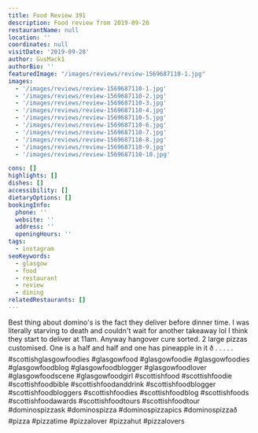 ```yaml
---
title: Food Review 391
description: Food review from 2019-09-28
restaurantName: null
location: ''
coordinates: null
visitDate: '2019-09-28'
author: GusMack1
authorBio: ''
featuredImage: "/images/reviews/review-1569687110-1.jpg"
images:
  - '/images/reviews/review-1569687110-1.jpg'
  - '/images/reviews/review-1569687110-2.jpg'
  - '/images/reviews/review-1569687110-3.jpg'
  - '/images/reviews/review-1569687110-4.jpg'
  - '/images/reviews/review-1569687110-5.jpg'
  - '/images/reviews/review-1569687110-6.jpg'
  - '/images/reviews/review-1569687110-7.jpg'
  - '/images/reviews/review-1569687110-8.jpg'
  - '/images/reviews/review-1569687110-9.jpg'
  - '/images/reviews/review-1569687110-10.jpg'

cons: []
highlights: []
dishes: []
accessibility: []
dietaryOptions: []
bookingInfo:
  phone: ''
  website: ''
  address: ''
  openingHours: ''
tags:
  - instagram
seoKeywords:
  - glasgow
  - food
  - restaurant
  - review
  - dining
relatedRestaurants: []
---
```

Best thing about domino's is the fact they deliver before dinner time. I was literally starving to death and couldn't wait for another takeaway lol I think they start to deliver at 11am. Anyway hangover cure sorted. 2 large pizzas customised. One is a half and half and one has pineapple in it ð .
.
.
.
.
#scottishglasgowfoodies #glasgowfood #glasgowfoodie #glasgowfoodies #glasgowfoodblog #glasgowfoodblogger #glasgowfoodlover #glasgowfoodscene #glasgowfoodgirl #scottishfood #scottishfoodie #scottishfoodbible #scottishfoodanddrink #scottishfoodblogger #scottishfoodbloggers #scottishfoodies #scottishfoodblog #scottishfoods #scottishfoodawards #scottishfoodtours #scottishfoodtour #dominospizzask #dominospizza #dominospizzapics #dominospizzað #pizza #pizzatime #pizzalover #pizzahut #pizzalovers
